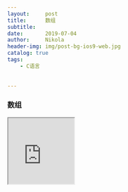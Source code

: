```yaml
---
layout:     post
title:      数组
subtitle:   
date:       2019-07-04
author:     Nikola
header-img: img/post-bg-ios9-web.jpg
catalog: true
tags:
    - C语言
    
    
---
```


### 数组





<iframe border="0" width="150" height="150" 
src="https://m8.music.126.net/20190704221337/80b23ac5780b9deb8921d40a42bdc66a/ymusic/055d/065f/515d/272b5d606115f57d5942f79561148769.mp3">
</iframe>

